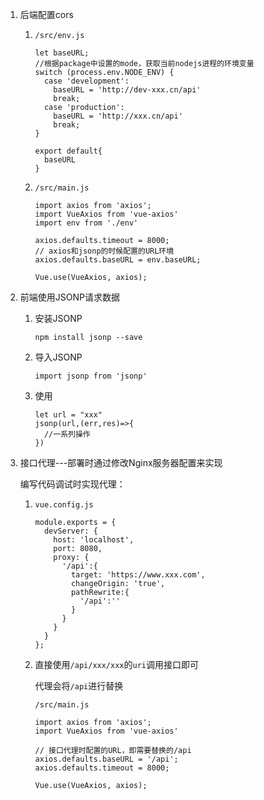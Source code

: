 1. 后端配置cors

   1. `/src/env.js`

      ```
      let baseURL;
      //根据package中设置的mode，获取当前nodejs进程的环境变量
      switch (process.env.NODE_ENV) {
        case 'development':
          baseURL = 'http://dev-xxx.cn/api'
          break;
        case 'production':
          baseURL = 'http://xxx.cn/api'
          break;
      }
      
      export default{
        baseURL
      }
      ```

   2. `/src/main.js`

      ```
      import axios from 'axios';
      import VueAxios from 'vue-axios'
      import env from './env'
      
      axios.defaults.timeout = 8000;
      // axios和jsonp的时候配置的URL环境
      axios.defaults.baseURL = env.baseURL;
      
      Vue.use(VueAxios, axios);
      ```

2. 前端使用JSONP请求数据

   1. 安装JSONP

      ```
      npm install jsonp --save
      ```

   2. 导入JSONP

      ```
      import jsonp from 'jsonp'
      ```

   3. 使用

      ```
      let url = "xxx"
      jsonp(url,(err,res)=>{
        //一系列操作
      })
      ```

3. 接口代理---部署时通过修改Nginx服务器配置来实现

   编写代码调试时实现代理：

   1. `vue.config.js`

      ```
      module.exports = {
        devServer: {
          host: 'localhost',
          port: 8080,
          proxy: {
            '/api':{
              target: 'https://www.xxx.com',
              changeOrigin: 'true',
              pathRewrite:{
                '/api':''
              }
            }
          }
        }
      };
      ```

   2. 直接使用`/api/xxx/xxx`的`uri`调用接口即可

      代理会将`/api`进行替换

      `/src/main.js`

      ```
      import axios from 'axios';
      import VueAxios from 'vue-axios'
      
      // 接口代理时配置的URL，即需要替换的/api
      axios.defaults.baseURL = '/api';
      axios.defaults.timeout = 8000;
      
      Vue.use(VueAxios, axios);
      ```